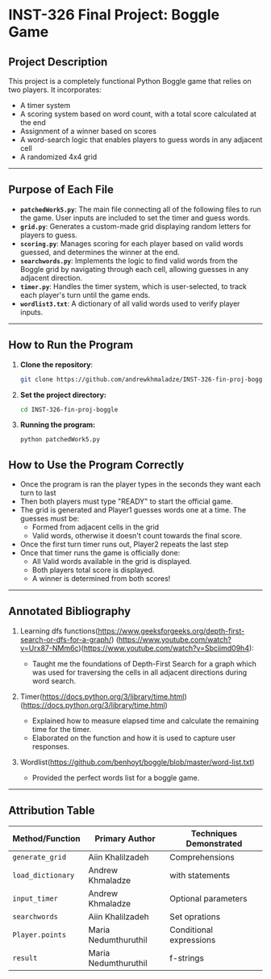 # **INST-326 Final Project: Boggle Game**

## **Project Description** 
This project is a completely functional Python Boggle game that relies on two players. It incorporates:
- A timer system
- A scoring system based on word count, with a total score calculated at the end
- Assignment of a winner based on scores
- A word-search logic that enables players to guess words in any adjacent cell
- A randomized 4x4 grid

---

## **Purpose of Each File**
- **`patchedWork5.py`**: The main file connecting all of the following files to run the game. User inputs are included to set the timer and guess words.
- **`grid.py`**: Generates a custom-made grid displaying random letters for players to guess.
- **`scoring.py`**: Manages scoring for each player based on valid words guessed, and determines the winner at the end.
- **`searchwords.py`**: Implements the logic to find valid words from the Boggle grid by navigating through each cell, allowing guesses in any adjacent direction. 
- **`timer.py`**: Handles the timer system, which is user-selected, to track each player's turn until the game ends.
- **`wordlist3.txt`**: A dictionary of all valid words used to verify player inputs.

---

## **How to Run the Program**
1. **Clone the repository**:
   ```bash
   git clone https://github.com/andrewkhmaladze/INST-326-fin-proj-boggle.git
2. **Set the project directory:**
   ```bash
   cd INST-326-fin-proj-boggle
3. **Running the program:**
   ```bash
   python patchedWork5.py

## **How to Use the Program Correctly**
- Once the program is ran the player types in the seconds they want each turn to last
- Then both players must type "READY" to start the official game.
- The grid is generated and Player1 guesses words one at a time. The guesses must be:
     - Formed from adjacent cells in the grid
     - Valid words, otherwise it doesn't count towards the final score.
- Once the first turn timer runs out, Player2 repeats the last step
- Once that timer runs the game is officially done:
     - All Valid words available in the grid is displayed.
     - Both players total score is displayed.
     - A winner is determined from both scores!

---

## **Annotated Bibliography**
1. Learning dfs functions(https://www.geeksforgeeks.org/depth-first-search-or-dfs-for-a-graph/)
   (https://www.youtube.com/watch?v=Urx87-NMm6c)(https://www.youtube.com/watch?v=Sbciimd09h4):
   - Taught me the foundations of Depth-First Search for a graph which was used for traversing 
     the cells in all adjacent directions during word search.

2. Timer(https://docs.python.org/3/library/time.html) 
   (https://docs.python.org/3/library/time.html)
   - Explained how to measure elapsed time and calculate the remaining time for the timer.
   - Elaborated on the function and how it is used to capture user responses.

3. Wordlist(https://github.com/benhoyt/boggle/blob/master/word-list.txt)
   - Provided the perfect words list for a boggle game.

---

## **Attribution Table**

| Method/Function       | Primary Author      | Techniques Demonstrated         |
|-----------------------|---------------------|-------------------------------------|
| `generate_grid`       | Aiin Khalilzadeh    | Comprehensions |
| `load_dictionary`     | Andrew Khmaladze    | with statements |
| `input_timer`         | Andrew Khmaladze    | Optional parameters  |
| `searchwords`         | Aiin Khalilzadeh    | Set oprations    |
| `Player.points`       | Maria Nedumthuruthil    | Conditional expressions          |
| `result`              | Maria Nedumthuruthil   | f-strings  |
